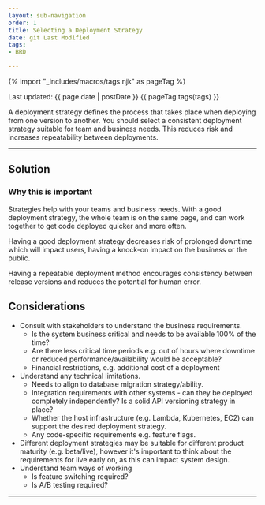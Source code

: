 ```yaml
---
layout: sub-navigation
order: 1
title: Selecting a Deployment Strategy
date: git Last Modified
tags:
- BRD

---
```


{% import "_includes/macros/tags.njk" as pageTag %}

Last updated: {{ page.date | postDate }}
{{ pageTag.tags(tags)  }}

A deployment strategy defines the process that takes place when deploying from one version to another. You should select a consistent deployment strategy suitable for team and business needs. This reduces risk and increases repeatability between deployments.

---

## Solution

### Why this is important
Strategies help with your teams and business needs. With a good deployment strategy, the whole team is on the same page, and can work together to get code deployed quicker and more often.

Having a good deployment strategy decreases risk of prolonged downtime which will impact users, having a knock-on impact on the business or the public.

Having a repeatable deployment method encourages consistency between release versions and reduces the potential for human error.

## Considerations


+ Consult with stakeholders to understand the business requirements.
  + Is the system business critical and needs to be available 100% of the time?
  + Are there less critical time periods e.g. out of hours where downtime or reduced performance/availability would be acceptable?
  + Financial restrictions, e.g. additional cost of a deployment
+ Understand any technical limitations.
  + Needs to align to database migration strategy/ability.
  + Integration requirements with other systems - can they be deployed completely independently? Is a solid API versioning strategy in place?
  + Whether the host infrastructure (e.g. Lambda, Kubernetes, EC2) can support the desired deployment strategy.
  + Any code-specific requirements e.g. feature flags.
+ Different deployment strategies may be suitable for different product maturity (e.g. beta/live), however it's important to think about the requirements for live early on, as this can impact system design.
+ Understand team ways of working
  + Is feature switching required?
  + Is A/B testing required?
---
